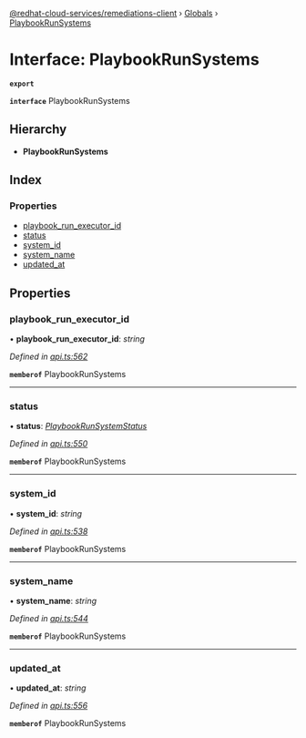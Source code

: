 [@redhat-cloud-services/remediations-client](../README.md) › [Globals](../globals.md) › [PlaybookRunSystems](playbookrunsystems.md)

# Interface: PlaybookRunSystems

**`export`** 

**`interface`** PlaybookRunSystems

## Hierarchy

* **PlaybookRunSystems**

## Index

### Properties

* [playbook_run_executor_id](playbookrunsystems.md#playbook_run_executor_id)
* [status](playbookrunsystems.md#status)
* [system_id](playbookrunsystems.md#system_id)
* [system_name](playbookrunsystems.md#system_name)
* [updated_at](playbookrunsystems.md#updated_at)

## Properties

###  playbook_run_executor_id

• **playbook_run_executor_id**: *string*

*Defined in [api.ts:562](https://github.com/leSamo/javascript-clients/blob/master/packages/remediations/api.ts#L562)*

**`memberof`** PlaybookRunSystems

___

###  status

• **status**: *[PlaybookRunSystemStatus](../enums/playbookrunsystemstatus.md)*

*Defined in [api.ts:550](https://github.com/leSamo/javascript-clients/blob/master/packages/remediations/api.ts#L550)*

**`memberof`** PlaybookRunSystems

___

###  system_id

• **system_id**: *string*

*Defined in [api.ts:538](https://github.com/leSamo/javascript-clients/blob/master/packages/remediations/api.ts#L538)*

**`memberof`** PlaybookRunSystems

___

###  system_name

• **system_name**: *string*

*Defined in [api.ts:544](https://github.com/leSamo/javascript-clients/blob/master/packages/remediations/api.ts#L544)*

**`memberof`** PlaybookRunSystems

___

###  updated_at

• **updated_at**: *string*

*Defined in [api.ts:556](https://github.com/leSamo/javascript-clients/blob/master/packages/remediations/api.ts#L556)*

**`memberof`** PlaybookRunSystems
